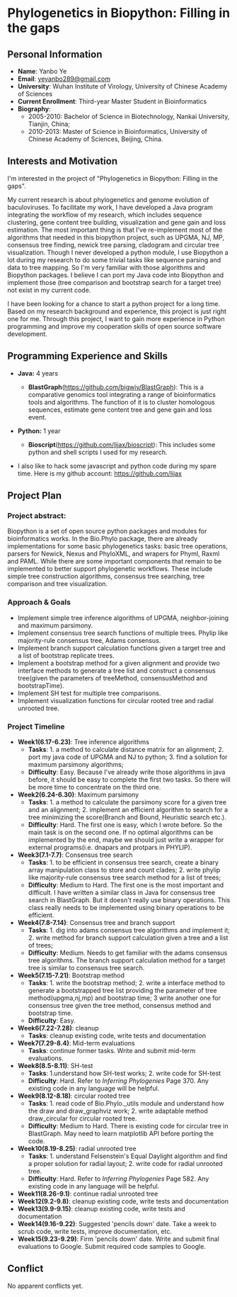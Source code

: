 # Phylogenetics in Biopython: Filling in the gaps

## Personal Information

- **Name**: Yanbo Ye
- **Email**: yeyanbo289@gmail.com
- **University**: Wuhan Institute of Virology, University of Chinese Academy of Sciences
- **Current Enrollment**: Third-year Master Student in Bioinformatics
- **Biography**: 
    - 2005-2010: Bachelor of Science in Biotechnology, Nankai University, Tianjin, China;
    - 2010-2013: Master of Science in Bioinformatics, University of Chinese Academy of Sciences, Beijing, China.

## Interests and Motivation

I'm interested in the project of "Phylogenetics in Biopython: Filling in the gaps". 

My current research is about phylogenetics and genome evolution of baculoviruses. To facilitate my work, I have developed a Java program integrating the workflow of my research, which includes sequence clustering, gene content tree building, visualization and gene gain and loss estimation. The most important thing is that I've re-implement most of the algorithms that needed in this biopython project, such as UPGMA, NJ, MP, consensus tree finding, newick tree parsing, cladogram and circular tree visualization. Though I never developed a python module, I use Biopython a lot during my research to do some trivial tasks like sequence parsing and data to tree mapping. So I'm very familiar with those algorithms and Biopython packages. I believe I can port my Java code into Biopython and implement those (tree comparison and bootstrap search for a target tree) not exist in my current code. 

I have been looking for a chance to start a python project for a long time. Based on my research background and experience, this project is just right one for me. Through this project, I want to gain more experience in Python programming and improve my cooperation skills of open source software development. 

## Programming Experience and Skills

- **Java:** 4 years
    - **BlastGraph**(https://github.com/bigwiv/BlastGraph): This is a comparative genomics tool integrating a range of bioinformatics tools and algorithms. The function of it is to cluster homologous sequences, estimate gene content tree and gene gain and loss event.
- **Python:** 1 year
    - **Bioscript**(https://github.com/lijax/bioscript): This includes some python and shell scripts I used for my research. 

- I also like to hack some javascript and python code during my spare time. Here is my github account: https://github.com/lijax

## Project Plan

### Project abstract:
Biopython is a set of open source python packages and modules for bioinformatics works. In the Bio.Phylo package, there are already implementations for some basic phylogenetics tasks: basic tree operations, parsers for Newick, Nexus and PhyloXML, and wrapers for Phyml, Raxml and PAML. While there are some important components that remain to be implemented to better support phylogenetic workflows. These include simple tree construction algorithms, consensus tree searching, tree comparison and tree visualization.

### Approach & Goals

- Implement simple tree inference algorithms of UPGMA, neighbor-joining and maximum parsimony.
- Implement consensus tree search functions of multiple trees. Phylip like majority-rule consensus tree, Adams consensus.
- Implement branch support calculation functions given a target tree and a list of bootstrap replicate trees.
- Implement a bootstrap method for a given alignment and provide two interface methods to generate a tree list and construct a consensus tree(given the parameters of treeMethod, consensusMethod and bootstrapTime).
- Implement SH test for multiple tree comparisons.
- Implement visualization functions for circular rooted tree and radial unrooted tree.

### Project Timeline

- **Week1(6.17-6.23)**: Tree inference algorithms
    - **Tasks**: 1. a method to calculate distance matrix for an alignment; 2. port my java code of UPGMA and NJ to python; 3. find a solution for maximum parsimony algorithms;
    - **Difficulty**: Easy. Because I've already write those algorithms in java before, it should be easy to complete the first two tasks. So there will be more time to concentrate on the third one.
- **Week2(6.24-6.30)**: Maximum parsimony
    - **Tasks**: 1. a method to calculate the parsimony score for a given tree and an alignment; 2. implement an efficient algorithm to search for a tree minimizing the score(Branch and Bound, Heuristic search etc.).
    - **Difficulty**: Hard. The first one is easy, which I wrote before. So the main task is on the second one. If no optimal algorithms can be implemented by the end, maybe we should just write a wrapper for external programs(i.e. dnapars and protpars in PHYLIP).
- **Week3(7.1-7.7)**: Consensus tree search
    - **Tasks**: 1. to be efficient in consensus tree search, create a binary array manipulation class to store and count clades; 2. write phylip like majority-rule consensus tree search method for a list of trees; 
    - **Difficulty**: Medium to Hard. The first one is the most important and difficult. I have written a similar class in Java for consensus tree search in BlastGraph. But it doesn't really use binary operations. This class really needs to be implemented using binary operations to be efficient.
- **Week4(7.8-7.14)**: Consensus tree and branch support
    - **Tasks**: 1. dig into adams consensus tree algorithms and implement it; 2. write method for branch support calculation given a tree and a list of trees;
    - **Difficulty**: Medium. Needs to get familiar with the adams consensus tree algorithms. The branch support calculation method for a target tree is similar to consensus tree search.
- **Week5(7.15-7.21)**: Bootstrap method
    - **Tasks**: 1. write the bootstrap method; 2. write a interface method to generate a bootstrapped tree list providing the parameter of tree method(upgma,nj,mp) and bootstrap time; 3 write another one for consensus tree given the tree method, consensus method and bootstrap time.
    - **Difficulty**: Easy.
- **Week6(7.22-7.28)**: cleanup
    - **Tasks**: cleanup existing code, write tests and documentation
- **Week7(7.29-8.4)**: Mid-term evaluations
    - **Tasks**: continue former tasks. Write and submit mid-term evaluations.
- **Week8(8.5-8.11)**: SH-test
    - **Tasks**: 1.understand how SH-test works; 2. write code for SH-test
    - **Difficulty**: Hard. Refer to *Inferring Phylogenies* Page 370. Any existing code in any language will be helpful.
- **Week9(8.12-8.18)**: circular rooted tree
    - **Tasks**: 1. read code of Bio.Phylo._utils module and understand how the draw and draw_graphviz work; 2. write adaptable method draw_circular for circular rooted tree.
    - **Difficulty**: Medium to Hard. There is existing code for circular tree in BlastGraph. May need to learn matplotlib API before porting the code.
- **Week10(8.19-8.25)**: radial unrooted tree
    - **Tasks**:  1. understand Felsenstein's Equal Daylight algorithm and find a proper solution for radial layout; 2. write code for radial unrooted tree.
    - **Difficulty**: Hard. Refer to *Inferring Phylogenies* Page 582. Any existing code in any language will be helpful.
- **Week11(8.26-9.1)**: continue radial unrooted tree
- **Week12(9.2-9.8)**: cleanup existing code, write tests and documentation
- **Week13(9.9-9.15)**: cleanup existing code, write tests and documentation
- **Week14(9.16-9.22)**: Suggested 'pencils down' date. Take a week to scrub code, write tests, improve documentation, etc.
- **Week15(9.23-9.29)**: Firm 'pencils down' date. Write and submit final evaluations to Google. Submit required code samples to Google.

## Conflict
No apparent conflicts yet.